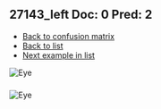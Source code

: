 ## 27143_left Doc: 0 Pred: 2
- [Back to confusion matrix](https://github.com/juliandewit/kaggle_retinopathy/blob/master/matrix.md)
- [Back to list](https://github.com/juliandewit/kaggle_retinopathy/blob/master/lists/02/list.md)
- [Next example in list](https://github.com/juliandewit/kaggle_retinopathy/blob/master/lists/02/27/27541_right.md)

![Eye](https://retinopaty.blob.core.windows.net/size1024/27143_left_0.jpeg)

### 

![Eye]()
